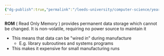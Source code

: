 ```yaml
---
{"dg-publish":true,"permalink":"/leeds-university/computer-science/year-1/computer-architecture/section-9-memory/definitions/rom/","tags":["Definition"]}
---
```


**ROM** ( Read Only Memory ) provides permanent data storage which cannot be changed.
It is non-volatile, requiring no power source to maintain it
- This means that data can be "wired in" during manufacture
	- E.g. library subroutines and systems programs
- This makes it expensive for small manufacturing runs